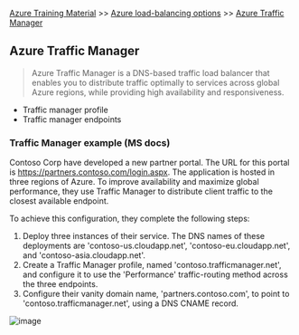 [Azure Training Material](../index.md) >> [Azure load-balancing options](index.md) >> [Azure Traffic Manager](.)

## Azure Traffic Manager

>Azure Traffic Manager is a DNS-based traffic load balancer that enables you to distribute traffic optimally to services across global Azure regions, while providing high availability and responsiveness.

* Traffic manager profile  
* Traffic manager endpoints  

### Traffic Manager example (MS docs)
Contoso Corp have developed a new partner portal. The URL for this portal is https://partners.contoso.com/login.aspx. The application is hosted in three regions of Azure. To improve availability and maximize global performance, they use Traffic Manager to distribute client traffic to the closest available endpoint.  

To achieve this configuration, they complete the following steps:  

1. Deploy three instances of their service. The DNS names of these deployments are 'contoso-us.cloudapp.net', 'contoso-eu.cloudapp.net', and 'contoso-asia.cloudapp.net'.  
2. Create a Traffic Manager profile, named 'contoso.trafficmanager.net', and configure it to use the 'Performance' traffic-routing method across the three endpoints.
3. Configure their vanity domain name, 'partners.contoso.com', to point to 'contoso.trafficmanager.net', using a DNS CNAME record.




![image](https://user-images.githubusercontent.com/13016162/71672789-feba6d00-2d9c-11ea-8039-7aca0cd0794d.png)

